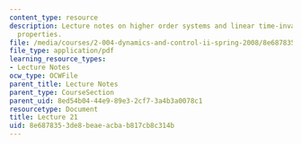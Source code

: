 ```yaml
---
content_type: resource
description: Lecture notes on higher order systems and linear time-invariant system
  properties.
file: /media/courses/2-004-dynamics-and-control-ii-spring-2008/8e6878353de8beaeacbab817cb8c314b_lecture_21.pdf
file_type: application/pdf
learning_resource_types:
- Lecture Notes
ocw_type: OCWFile
parent_title: Lecture Notes
parent_type: CourseSection
parent_uid: 8ed54b04-44e9-89e3-2cf7-3a4b3a0078c1
resourcetype: Document
title: Lecture 21
uid: 8e687835-3de8-beae-acba-b817cb8c314b
---
```

